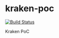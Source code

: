 # kraken-poc
[![Build Status](https://travis-ci.org/baldercm/kraken-poc.svg?branch=master)](https://travis-ci.org/baldercm/kraken-poc)

Kraken PoC
